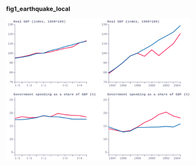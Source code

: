 ### fig1_earthquake_local
!["fig1_earthquake_local"](visualisation/fig1_earthquake_local.png "fig1_earthquake_local")

